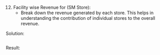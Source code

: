 12. Facility wise Revenue for (SM Store): 
    * Break down the revenue generated by each store. This helps in understanding the contribution of individual stores to the overall revenue.

Solution:
```sql
```
Result:


